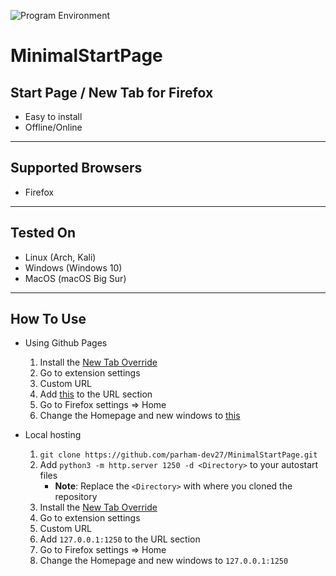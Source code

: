 ![Program Environment](Env.png)

# MinimalStartPage
## Start Page / New Tab for Firefox
* Easy to install
* Offline/Online
---
## Supported Browsers
* Firefox
---
## Tested On
- Linux (Arch, Kali)
- Windows (Windows 10)
- MacOS (macOS Big Sur)
---
## How To Use
- Using Github Pages
    1. Install the [New Tab Override](https://addons.mozilla.org/en-US/firefox/addon/new-tab-override/)
    1. Go to extension settings 
    1. Custom URL
    1. Add [this](https://parham-dev27.github.io/MinimalStartPage/) to the URL section
    1. Go to Firefox settings => Home
    1. Change the Homepage and new windows to [this](https://parham-dev27.github.io/MinimalStartPage/)

- Local hosting
    1. `git clone https://github.com/parham-dev27/MinimalStartPage.git`
    1. Add `python3 -m http.server 1250 -d <Directory>` to your autostart files
        - **Note**: Replace the `<Directory>` with where you cloned the repository
    1. Install the [New Tab Override](https://addons.mozilla.org/en-US/firefox/addon/new-tab-override/)
    1. Go to extension settings 
    1. Custom URL
    1. Add `127.0.0.1:1250` to the URL section
    1. Go to Firefox settings => Home
    1. Change the Homepage and new windows to `127.0.0.1:1250`
